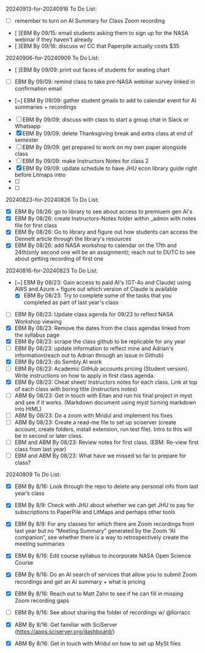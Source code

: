 20240913-for-20240916 To Do List:
- [ ] remember to turn on AI Summary for Class Zoom recording
- [ ]EBM By 09/15: email students asking them to sign up for the NASA webinar if they haven't already
- [ ]EBM By 09/16: discuss w/ CC that Paperpile actually costs $35

20240906-for-20240909 To Do List:
- [ ]EBM By 09/09: print out faces of students for seating chart
- [ ] EBM By 09/09: remind class to take pre-NASA webinar survey linked in confirmation email
- [~] EBM By 09/09: gather student gmails to add to calendar event for AI summaries + recordings
- [ ] EBM By 09/09: discuss with class to start a group chat in Slack or Whatsapp
- [x] EBM By 09/09: delete Thanksgiving break and extra class at end of semester
- [ ] EBM By 09/09: get prepared to work on my own paper alongside class
- [ ] EBM By 09/09: make Instructors Notes for class 2
- [x] EBM By 09/09: update schedule to have JHU econ library guide right before Litmaps intro
- [ ] 
- [ ] 


20240823-for-20240826 To Do List:
- [x] EBM By 08/26: go to library to see about access to premiuem gen AI's
- [x] EBM By 08/26: create Instructors-Notes folder within _admin with notes file for first class
- [x] EBM By 08/26: Go to library and figure out how students can access the Dennett article through the library's resources
- [x] EBM By 08/26: add NASA workshop to calendar on the 17th and 24th(only second one will be an assignment); reach out to DUTC to see about getting recording of first one

20240816-for-20240823 To Do List:
- [~] EBM By 08/23: Gain access to paid AI's (GT-4o and Claude) using AWS and Azure + figure out which version of Claude is available
  - [x] EBM By 08/23: Try to complete some of the tasks that you completed as part of last year's class
- [ ] EBM By 08/23: Update class agenda for 09/23 to reflect NASA Workshop viewing
- [x] EBM By 08/23: Remove the dates from the class agendas linked from the syllabus page
- [x] EBM By 08/23: scrape the class github to be replicable for any year
- [ ] EBM By 08/23: update information to reflect mine and Adrian's information(reach out to Adrian through an issue in Github)
- [x] EBM By 08/23: do Sembly.AI work
- [ ] EBM By 08/23: Academic GitHub accounts pricing (Student version). Write instructions on how to apply in first class agenda.
- [x] EBM By 08/23: Cheat sheet/ Instructors notes for each class. Link at top of each class with boring title (instructors notes)
- [ ] ABM By 08/23: Get in touch with Eitan and run his final project in myst and see if it works. (Markdown document using myst turning markdown into HtML)
- [ ] ABM By 08/23: Do a zoom with Mridul and implement his fixes
- [ ] ABM By 08/23: Create a read-me file to set up sciserver (create account, create folders, install extension, run test file). Intro to this will be in second or later class.
- [ ] EBM and ABM By 08/23: Review notes for first class. (EBM: Re-view first class from last year)
- [ ] EBM and ABM By 08/23: What have we missed so far to prepare for class?

20240809 To Do List:
- [x] EBM By 8/16: Look through the repo to delete any personal info from last year’s class
- [x] EBM By 8/9: Check with JHU about whether we can get JHU to pay for subscriptions to PaperPile and LitMaps and perhaps other tools
- [x] EBM By 8/9: For any classes for which there are Zoom recordings from last year but no “Meeting Summary” generated by the Zoom “AI companion”, see whether there is a way to retrospectively create the meeting summaries
- [x] EBM By 8/16: Edit course syllabus to incorporate NASA Open Science Course
- [x] EBM By 8/16: Do an AI search of services that allow you to submit Zoom recordings and get an AI  summary + what is pricing
- [x] EBM By 8/16: Reach out to Matt Zahn to see if he can fill in missing Zoom recording gaps
- [ ] EBM By 8/16: See about sharing the folder of recordings w/ @llorracc
- [x] ABM By 8/16: Get familiar with SciServer (https://apps.sciserver.org/dashboard/)
- [x] ABM By 8/16: Get in touch with Mridul on how to set up MySt files 

